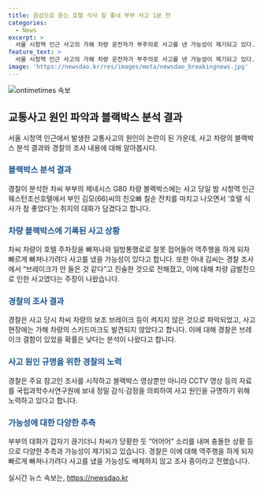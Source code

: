 ```yaml
---
title: 음성으로 듣는 호텔 식사 참 좋네 부부 사고 1분 전
categories:
  - News
excerpt: >
  서울 시청역 인근 사고의 가해 차량 운전자가 부주의로 사고를 낸 가능성이 제기되고 있다. 차씨 부부의 대화에 담긴 즐거운 분위기와 호텔에서의 식사 후 발생한 사건, 차량 블랙박스 분석 결과가 이에 이어 돌발적인 역주행과 사고로 이어졌다는 것을 시사한다. 특히 사고 당시 보조 브레이크 등 작동 여부가 확인되지 않았고, 브레이크 결함 가능성은 낮다는 추정이 나온다. 정차 지점에서 브레이크가 작동해 차량이 멈추었으며, 경찰은 사고 원인을 규명하기 위해 빠른 조사 중이다.
feature_text: >
  서울 시청역 인근 사고의 가해 차량 운전자가 부주의로 사고를 낸 가능성이 제기되고 있다. 차씨 부부의 대화에 담긴 즐거운 분위기와 호텔에서의 식사 후 발생한 사건, 차량 블랙박스 분석 결과가 이에 이어 돌발적인 역주행과 사고로 이어졌다는 것을 시사한다. 특히 사고 당시 보조 브레이크 등 작동 여부가 확인되지 않았고, 브레이크 결함 가능성은 낮다는 추정이 나온다. 정차 지점에서 브레이크가 작동해 차량이 멈추었으며, 경찰은 사고 원인을 규명하기 위해 빠른 조사 중이다.
image: 'https://newsdao.kr/res/images/meta/newsdao_breakingnews.jpg'
---
```


<p><img src="https://newsdao.kr/res/images/meta/newsdao_breakingnews.jpg" alt="ontimetimes 속보" /></p>

<h2 data-ke-size="size26">교통사고 원인 파악과 블랙박스 분석 결과</h2>

<p data-ke-size="size16">서울 시청역 인근에서 발생한 교통사고의 원인이 논란이 된 가운데, 사고 차량의 블랙박스 분석 결과와 경찰의 조사 내용에 대해 알아봅시다.</p>

<h3><b><span style="color: #1a5490;">블랙박스 분석 결과</span></b></h3>

<p data-ke-size="size16">경찰이 분석한 차씨 부부의 제네시스 G80 차량 블랙박스에는 사고 당일 밤 시청역 인근 웨스턴조선호텔에서 부인 김모(66)씨의 친오빠 칠순 잔치를 마치고 나오면서 ‘호텔 식사가 참 좋았다’는 취지의 대화가 담겼다고 합니다.</p>

<h3><b><span style="color: #1a5490;">차량 블랙박스에 기록된 사고 상황</span></b></h3>

<p data-ke-size="size16">차씨 차량이 호텔 주차장을 빠져나와 일방통행로로 잘못 접어들어 역주행을 하게 되자 빠르게 빠져나가려다 사고를 냈을 가능성이 있다고 합니다. 또한 아내 김씨는 경찰 조사에서 “브레이크가 안 들은 것 같다”고 진술한 것으로 전해졌고, 이에 대해 차량 급발진으로 인한 사고였다는 주장이 나왔습니다.</p>

<h3><b><span style="color: #1a5490;">경찰의 조사 결과</span></b></h3>

<p data-ke-size="size16">경찰은 사고 당시 차씨 차량의 보조 브레이크 등이 켜지지 않은 것으로 파악되었고, 사고 현장에는 가해 차량의 스키드마크도 발견되지 않았다고 합니다. 이에 대해 경찰은 브레이크 결함이 있었을 확률은 낮다는 분석이 나왔다고 합니다.</p>

<h3><b><span style="color: #1a5490;">사고 원인 규명을 위한 경찰의 노력</span></b></h3>

<p data-ke-size="size16">경찰은 주요 참고인 조사를 시작하고 블랙박스 영상뿐만 아니라 CCTV 영상 등의 자료를 국립과학수사연구원에 보내 정밀 감식·감정을 의뢰하여 사고 원인을 규명하기 위해 노력하고 있다고 합니다.</p>

<h3><b><span style="color: #1a5490;">가능성에 대한 다양한 추측</span></b></h3>

<p data-ke-size="size16">부부의 대화가 갑자기 끊기더니 차씨가 당황한 듯 “어어어” 소리를 내며 충돌한 상황 등으로 다양한 추측과 가능성이 제기되고 있습니다. 경찰은 이에 대해 역주행을 하게 되자 빠르게 빠져나가려다 사고를 냈을 가능성도 배제하지 않고 조사 중이라고 전했습니다.</p>
실시간 뉴스 속보는, <a href="https://newsdao.kr" rel="dofollow">https://newsdao.kr</a>



